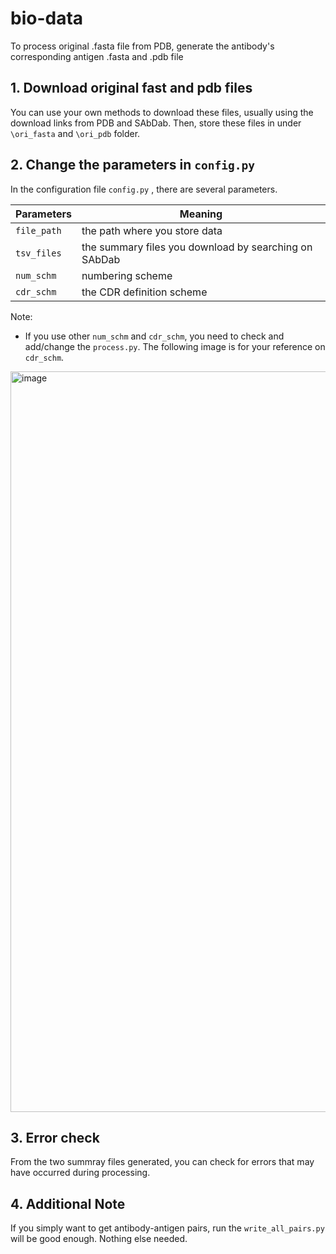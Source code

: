 # bio-data
To process original .fasta file from PDB, generate the antibody's corresponding antigen .fasta and .pdb file

## 1. Download original fast and pdb files

You can use your own methods to download these files, usually using the download links from PDB and SAbDab. Then, store these files in under `\ori_fasta` and `\ori_pdb` folder.

## 2. Change the parameters in `config.py`

In the configuration file `config.py` , there are several parameters.

| Parameters  | Meaning                                               |
| ----------- | ----------------------------------------------------- |
| `file_path` | the path where you store data                         |
| `tsv_files` | the summary files you download by searching on SAbDab |
| `num_schm`  | numbering scheme                                      |
| `cdr_schm`  | the CDR definition scheme                             |

Note:

- If you use other `num_schm` and `cdr_schm`, you need to check and add/change the `process.py`. The following image is for your reference on `cdr_schm`.

<img width="1185" alt="image" src="https://github.com/songjie-guo/bio-data/assets/69680257/3328ae24-6022-4042-9edc-79de6b40ed1e">


## 3. Error check
From the two summray files generated, you can check for errors that may have occurred during processing.

## 4. Additional Note

If you simply want to get antibody-antigen pairs, run the `write_all_pairs.py` will be good enough. Nothing else needed.
